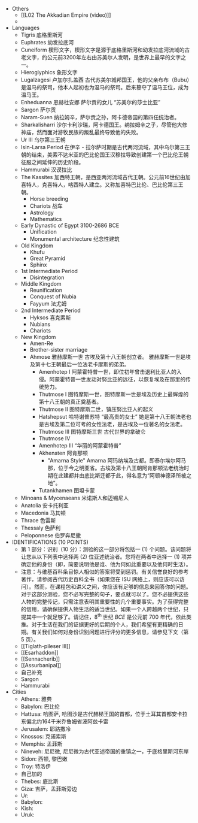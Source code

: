 - Others
	- [[L02 The Akkadian Empire (video)]]
	-
- Languages
	- Tigris 底格里斯河
	- Euphrates 幼发拉底河
	- Cuneiform 楔形文字，楔形文字是源于底格里斯河和幼发拉底河流域的古老文字，约公元前3200年左右由苏美尔人发明，是世界上最早的文字之一。
	- Hieroglyphics 象形文字
	- Lugalzagesi 卢加尔扎盖西 古代苏美尔城邦国王，他的父亲布布（Bubu）是温马的祭司，他本人起初也为温马的祭司。后来篡夺了温马王位，成为温马王。
	- Enheduanna 恩赫杜安娜 萨尔贡的女儿 “苏美尔的莎士比亚”
	- Sargon 萨尔贡
	- Naram-Suen 纳拉姆辛，萨尔贡之孙，阿卡德帝国的第四任统治者。
	- Sharkalisharri 沙尔卡利沙瑞，阿卡德国王。纳拉姆辛之子，尽管他大修神庙，然而面对游牧民族的叛乱最终导致他的失败。
	- Ur III 乌尔第三王朝
	- Isin-Larsa Period 在伊辛 - 拉尔萨时期是古代两河流域，其中乌尔第三王朝的结束，美索不达米亚的巴比伦国王汉穆拉导致创建第一个巴比伦王朝征服之间延伸的历史阶段。
	- Hammurabi 汉谟拉比
	- The Kassites 加西特王朝，是西亚两河流域古代王朝。公元前16世纪由加喜特人，克喜特人，喀西特人建立。又称加喜特巴比伦、巴比伦第三王朝。
		- Horse breeding
		- Chariots 战车
		- Astrology
		- Mathematics
	- Early Dynastic of Egypt 3100-2686 BCE
		- Unification
		- Monumental architecture 纪念性建筑
	- Old Kingdom
		- Khufu
		- Great Pyramid
		- Sphinx
	- 1st Intermediate Period
		- Disintegration
	- Middle Kingdom
		- Reunification
		- Conquest of Nubia
		- Fayyum 法尤姆
	- 2nd Intermediate Period
		- Hyksos 喜克索斯
		- Nubians
		- Chariots
	- New Kingdom
		- Amen-Re
		- Brother-sister marriage
		- Ahmose 雅赫摩斯一世 古埃及第十八王朝创立者。 雅赫摩斯一世是埃及第十七王朝最后一位法老卡摩斯的弟弟。
			- Amenhotep I 阿蒙霍特普一世，即位初年曾击退利比亚人的入侵。阿蒙霍特普一世发动对努比亚的远征，以恢复埃及在那里的传统势力。
			- Thutmose I 图特摩斯一世，图特摩斯一世是埃及历史上最辉煌的第十八王朝的真正奠基者。
			- Thutmose II 图特摩斯二世，镇压努比亚人的起义
			- Hatshepsut 哈特谢普苏特 “最高贵的女士” 她是第十八王朝法老也是古埃及第二位可考的女性法老，是古埃及一位著名的女法老。
			- Thutmose III 图特摩斯三世 古代世界的拿破仑
			- Thutmose IV
			- Amenhotep III “华丽的阿蒙霍特普”
			- Akhenaten 阿肯那顿
				- "Amarna Style" Amarna 阿玛纳埃及古都。即泰尔埃尔阿马那，位于今之明亚省。古埃及第十八王朝阿肯那顿法老统治时期在此建都并由底比斯迁都于此，得名意为“阿顿神德泽所被之地”。
			- Tutankhamen 图坦卡蒙
	- Minoans & Mycenaeans 米诺斯人和迈锡尼人
	- Anatolia 安卡托利亚
	- Macedonia 马其顿
	- Thrace 色雷斯
	- Thessaly 色萨利
	- Peloponnese 伯罗奔尼撒
- IDENTIFICATIONS (10 POINTS)
	- 第 1 部分：识别（10 分）：测验的这一部分将包括一 (1) 个问题。该问题将让您从以下列表中选择两 (2) 位亚述统治者。您将在两者中选择一 (1) 项并确定他的身份（即，简要说明他是谁、他为何如此重要以及他何时生活）。
	- 注意：与维基百科条目惊人相似的答案将受到惩罚。有关信誉良好的参考著作，请参阅古代历史百科全书（如果您在 ISU 网络上，则应该可以访问）。然而，在课程包和讲义之间，你应该有足够的信息来回答你的问题。对于这部分测验，您不必写完整的句子，要点就可以了。您不必提供这些人物的完整传记，只需注意表明其重要性的几个重要事实。为了获得完整的信用，请确保提供人物生活的适当世纪。如果一个人跨越两个世纪，只提其中一个就足够了。请记住，$8^{\text {th }}$ 世纪 $B C E$ 是公元前 700 年代，依此类推。对于生活在我们的证据更好的后期的个人，我们希望有更精确的日期。有关我们如何对身份识别问题进行评分的更多信息，请参见下文（第 5 页$）$。
	- [[Tiglath-pileser III]]
	- [[Esarhaddon]]
	- [[Sennacherib]]
	- [[Assurbanipal]]
	- 自己补充
	- Sargon
	- Hammurabi
- Cities
	- Athens: 雅典
	- Babylon: 巴比伦
	- Hattusa: 哈图萨, 哈图沙是古代赫梯王国的首都，位于土耳其首都安卡拉东偏北约164千米乔鲁姆省波阿兹卡雷
	- Jerusalem: 耶路撒冷
	- Knossos: 克诺索斯
	- Memphis: 孟菲斯
	- Nineveh: 尼尼微, 尼尼微为古代亚述帝国的重镇之一，于底格里斯河东岸
	- Sidon: 西顿, 黎巴嫩
	- Troy: 特洛伊
	- 自己加的
	- Thebes: 底比斯
	- Giza: 吉萨，孟菲斯旁边
	- Ur:
	- Babylon:
	- Kish:
	- Uruk: